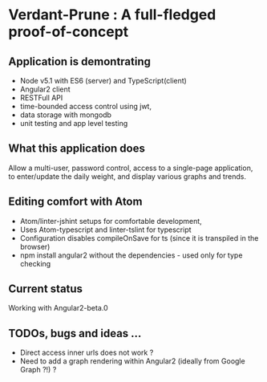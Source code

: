 # Verdant-Prune : A full-fledged proof-of-concept

## Application is demontrating

* Node v5.1 with ES6 (server) and TypeScript(client)
* Angular2 client
* RESTFull API
* time-bounded access control using jwt,
* data storage with mongodb
* unit testing and app level testing

## What this application does

Allow a multi-user, password control, access to a single-page application,
to enter/update the daily weight, and display various graphs and trends.

## Editing comfort with Atom

* Atom/linter-jshint setups for comfortable development,
* Uses Atom-typescript and linter-tslint for typescript
* Configuration disables compileOnSave for ts (since it is transpiled in the browser)
* npm install angular2 without the dependencies - used only for type checking

## Current status

Working with Angular2-beta.0

## TODOs, bugs and ideas ...

* Direct access inner urls does not work ?
* Need to add a graph rendering within Angular2 (ideally from Google Graph ?!) ?

